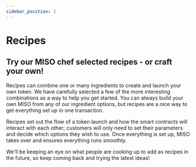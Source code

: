 ```yaml
---
sidebar_position: 2
---
```


# Recipes

## Try our MISO chef selected recipes - or craft your own!

Recipes can combine one or many ingredients to create and launch your own token. We have carefully selected a few of the more interesting combinations as a way to help you get started. You can always build your own MISO from any of our ingredient options, but recipes are a nice way to get everything set up in one transaction.

Recipes set out the flow of a token launch and how the smart contracts will interact with each other; customers will only need to set their parameters and decide which options they wish to use. Once everything is set up, MISO takes over and ensures everything runs smoothly.

We'll be keeping an eye on what people are cooking up to add as recipes in the future, so keep coming back and trying the latest ideas!
